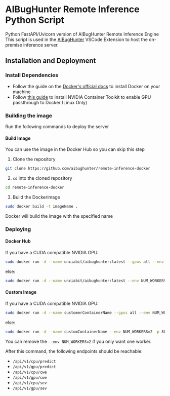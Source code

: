 # AIBugHunter Remote Inference Python Script

Python FastAPI/Uvicorn version of AIBugHunter Remote Inference Engine
This script is used in the [AIBugHunter](https://github.com/aibughunter/aibughunter) VSCode Extension to host the on-premise inference server.

## Installation and Deployment

### Install Dependencies

- Follow the guide on the [Docker's official docs](https://docs.docker.com/get-docker/) to install Docker on your machine
- Follow [this guide](https://docs.nvidia.com/datacenter/cloud-native/container-toolkit/install-guide.html) to install NVIDIA Container Toolkit to enable GPU passthrough to Docker (Linux Only)

### Building the image

Run the following commands to deploy the server

#### Build Image

You can use the image in the Docker Hub so you can skip this step

1. Clone the repository

```bash
git clone https://github.com/aibughunter/remote-inference-docker
```

2. `cd` into the cloned repository

```bash
cd remote-inference-docker
```

3. Build the Dockerimage

```bash
sudo docker build -t imageName .
```

Docker will build the image with the specified name

### Deploying

#### Docker Hub
If you have a CUDA compatible NVIDIA GPU:
```bash
sudo docker run -d --name unciabit/aibughunter:latest --gpus all --env NUM_WORKERS=2 -p 8000:8000 imageName
```

else:
```bash
sudo docker run -d --name unciabit/aibughunter:latest --env NUM_WORKERS=2 -p 8000:8000 imageName
```

#### Custom Image
If you have a CUDA compatible NVIDIA GPU:
```bash
sudo docker run -d --name customerContainerName --gpus all --env NUM_WORKERS=2 -p 8000:8000 imageName
```

else:
```bash
sudo docker run -d --name customContainerName --env NUM_WORKERS=2 -p 8000:8000 imageName
```

You can remove the `--env NUM_WORKERS=2` if you only want one worker.

After this command, the following endpoints should be reachable:

- `/api/v1/cpu/predict`
- `/api/v1/gpu/predict`
- `/api/v1/cpu/cwe`
- `/api/v1/gpu/cwe`
- `/api/v1/cpu/sev`
- `/api/v1/gpu/sev`